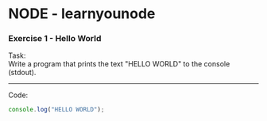 # NODE - learnyounode

### Exercise 1 - Hello World
Task:  
Write a program that prints the text "HELLO WORLD" to the console (stdout).

---
Code:  
```javascript
console.log("HELLO WORLD");
```


